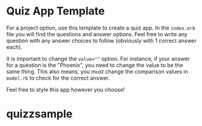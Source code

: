 # Quiz App Template
For a project option, use this template to create a quiz app. In the `index.erb` file you will find the questions and answer options. Feel free to write any question with any answer choices to follow (obviously with 1 correct answer each).

It is important to change the `value=""` option. For instance, if your answer for a question is the "Phoenix", you need to change the value to be the same thing. This also means, you must change the comparison values in `model.rb` to check for the correct answer.

Feel free to style this app however you choose!
# quizzsample

